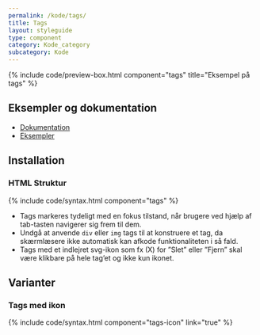 ```yaml
---
permalink: /kode/tags/
title: Tags
layout: styleguide
type: component
category: Kode_category
subcategory: Kode
---
```


{% include code/preview-box.html component="tags" title="Eksempel på tags" %}

## Eksempler og dokumentation
<ul class="nobullet-list">
    <li><a href="/komponenter/tags/#retningslinjer">Dokumentation</a></li>
    <li><a href="/komponenter/tags/">Eksempler</a></li>
</ul>

## Installation

### HTML Struktur

{% include code/syntax.html component="tags" %}

- Tags markeres tydeligt med en fokus tilstand, når brugere ved hjælp af tab-tasten navigerer sig frem til dem.
- Undgå at anvende `div` eller `img` tags til at konstruere et tag, da skærmlæsere ikke automatisk kan afkode funktionaliteten i så fald.
- Tags med et indlejret svg-ikon som fx (X) for ”Slet” eller ”Fjern” skal være klikbare på hele tag’et og ikke kun ikonet.

## Varianter

### Tags med ikon

{% include code/syntax.html component="tags-icon" link="true" %}
